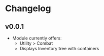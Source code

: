 # Changelog

## v0.0.1
- Module currently offers: 
  - Utility > Combat
  - Displays Inventory tree with containers